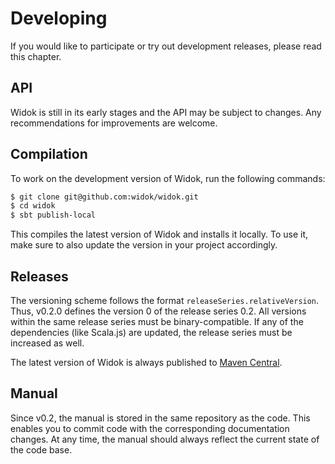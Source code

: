 # Developing
If you would like to participate or try out development releases, please read this chapter.

## API
Widok is still in its early stages and the API may be subject to changes. Any recommendations for improvements are welcome.

## Compilation
To work on the development version of Widok, run the following commands:

```bash
$ git clone git@github.com:widok/widok.git
$ cd widok
$ sbt publish-local
```

This compiles the latest version of Widok and installs it locally. To use it, make sure to also update the version in your project accordingly.

## Releases
The versioning scheme follows the format `releaseSeries.relativeVersion`. Thus, v0.2.0 defines the version 0 of the release series 0.2. All versions within the same release series must be binary-compatible. If any of the dependencies (like Scala.js) are updated, the release series must be increased as well.

The latest version of Widok is always published to [Maven Central](https://search.maven.org/).

## Manual
Since v0.2, the manual is stored in the same repository as the code. This enables you to commit code with the corresponding documentation changes. At any time, the manual should always reflect the current state of the code base.

